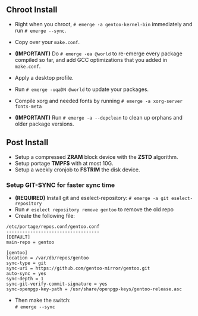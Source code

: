 ## Chroot Install ##

- Right when you chroot, `# emerge -a gentoo-kernel-bin` immediately and run `# emerge --sync`.

- Copy over your `make.conf`.

- **(IMPORTANT)** Do `# emerge -ea @world` to re-emerge every package compiled so far, and add GCC optimizations that you added in `make.conf`.

- Apply a desktop profile.

- Run `# emerge -uqaDN @world` to update your packages.

- Compile xorg and needed fonts by running `# emerge -a xorg-server fonts-meta`

- **(IMPORTANT)** Run `# emerge -a --depclean` to clean up orphans and older package versions.

## Post Install ##

- Setup a compressed **ZRAM** block device with the **ZSTD** algorithm.
- Setup portage **TMPFS** with at most 10G.
- Setup a weekly cronjob to **FSTRIM** the disk device.

### Setup GIT-SYNC for faster sync time ###

- **(REQUIRED)** Install git and eselect-repository: `# emerge -a git eselect-repository`
- Run `# eselect repository remove gentoo` to remove the old repo
- Create the following file:

```
/etc/portage/repos.conf/gentoo.conf
-----------------------------------
[DEFAULT]
main-repo = gentoo

[gentoo]
location = /var/db/repos/gentoo
sync-type = git
sync-uri = https://github.com/gentoo-mirror/gentoo.git
auto-sync = yes
sync-depth = 1
sync-git-verify-commit-signature = yes
sync-openpgp-key-path = /usr/share/openpgp-keys/gentoo-release.asc
```

- Then make the switch: \
`# emerge --sync`

